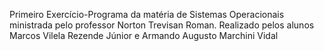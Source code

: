 Primeiro Exercício-Programa da matéria de Sistemas Operacionais ministrada pelo professor Norton Trevisan Roman.
Realizado pelos alunos Marcos Vilela Rezende Júnior e Armando Augusto Marchini Vidal
